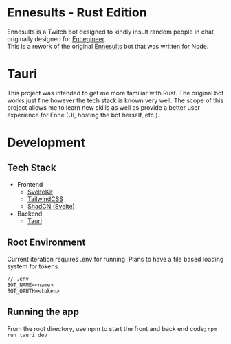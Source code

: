 # Ennesults - Rust Edition
Ennesults is a Twitch bot designed to kindly insult random people in chat, originally designed for [Ennegineer](https://www.twitch.tv/ennegineer/).  
This is a rework of the original [Ennesults](https://github.com/ChristianPayne/Ennesults) bot that was written for Node.

# Tauri
This project was intended to get me more familiar with Rust. The original bot works just fine however the tech stack is known very well. The scope of this project allows me to learn new skills as well as provide a better user experience for Enne (UI, hosting the bot herself, etc.).

# Development
## Tech Stack
- Frontend
  - [SvelteKit](https://kit.svelte.dev/)
  - [TailwindCSS](https://tailwindcss.com/)
  - [ShadCN (Svelte)](https://www.shadcn-svelte.com/)
- Backend
  - [Tauri](https://v2.tauri.app/)

## Root Environment
Current iteration requires .env for running. Plans to have a file based loading system for tokens.
```
// .env
BOT_NAME=<name>
BOT_OAUTH=<token>
```

## Running the app
From the root directory, use npm to start the front and back end code; `npm run tauri dev`